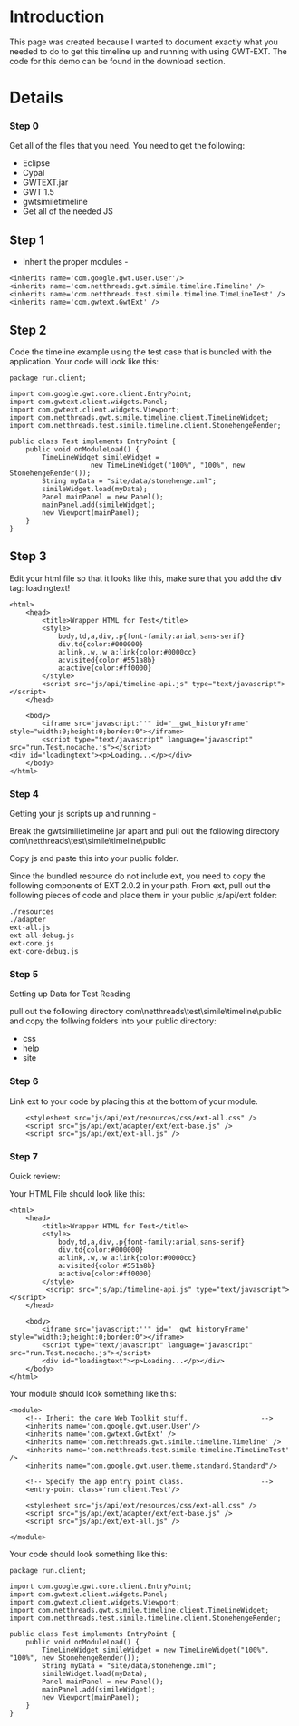# Introduction #
This page was created because I wanted to document exactly what you needed to do to get this timeline up and running with using GWT-EXT.  The code for this demo can be found in the download section.


# Details #

### Step 0 ###

Get all of the files that you need.  You need to get the following:
  * Eclipse
  * Cypal
  * GWTEXT.jar
  * GWT 1.5
  * gwtsimiletimeline
  * Get all of the needed JS

## Step 1 ##
  * Inherit the proper modules -

```
<inherits name='com.google.gwt.user.User'/>
<inherits name='com.netthreads.gwt.simile.timeline.Timeline' />
<inherits name='com.netthreads.test.simile.timeline.TimeLineTest' />
<inherits name='com.gwtext.GwtExt' />  	
```

## Step 2 ##

Code the timeline example using the test case that is bundled with the application.  Your code will look like this:

```
package run.client;

import com.google.gwt.core.client.EntryPoint;
import com.gwtext.client.widgets.Panel;
import com.gwtext.client.widgets.Viewport;
import com.netthreads.gwt.simile.timeline.client.TimeLineWidget;
import com.netthreads.test.simile.timeline.client.StonehengeRender;

public class Test implements EntryPoint {
	public void onModuleLoad() {
		TimeLineWidget simileWidget = 
                    new TimeLineWidget("100%", "100%", new StonehengeRender());
		String myData = "site/data/stonehenge.xml";
		simileWidget.load(myData);	
		Panel mainPanel = new Panel();
		mainPanel.add(simileWidget);
		new Viewport(mainPanel);
	}
}
```


## Step 3 ##
Edit your html file so that it looks like this, make sure that you add the div tag: loadingtext!

```
<html>
	<head>
		<title>Wrapper HTML for Test</title>
		<style>
			body,td,a,div,.p{font-family:arial,sans-serif}
			div,td{color:#000000}
			a:link,.w,.w a:link{color:#0000cc}
			a:visited{color:#551a8b}
			a:active{color:#ff0000}
		</style>		
        <script src="js/api/timeline-api.js" type="text/javascript"></script>
	</head>

	<body>
		<iframe src="javascript:''" id="__gwt_historyFrame" style="width:0;height:0;border:0"></iframe>
   		<script type="text/javascript" language="javascript" src="run.Test.nocache.js"></script>
<div id="loadingtext"><p>Loading...</p></div>
	</body>
</html>
```

### Step 4 ###
Getting your js scripts up and running -

Break the gwtsimilietimeline jar apart and pull out the following directory
com\netthreads\test\simile\timeline\public

Copy js and paste this into your public folder.

Since the bundled resource do not include ext, you need to copy the following components of EXT 2.0.2 in your path.    From ext, pull out the following pieces of code and place them in your public js/api/ext folder:
```
./resources
./adapter
ext-all.js
ext-all-debug.js
ext-core.js
ext-core-debug.js
```
### Step 5 ###
Setting up Data for Test Reading

pull out the following directory
com\netthreads\test\simile\timeline\public and copy the follwing folders into your
public directory:

  * css
  * help
  * site

### Step 6 ###
Link ext to your code by placing this at the bottom of your module.
```
   	<stylesheet src="js/api/ext/resources/css/ext-all.css" />
	<script src="js/api/ext/adapter/ext/ext-base.js" />
	<script src="js/api/ext/ext-all.js" />  
```


### Step 7 ###
Quick review:

Your HTML File should look like this:
```
<html>
	<head>
		<title>Wrapper HTML for Test</title>
		<style>
			body,td,a,div,.p{font-family:arial,sans-serif}
			div,td{color:#000000}
			a:link,.w,.w a:link{color:#0000cc}
			a:visited{color:#551a8b}
			a:active{color:#ff0000}
		</style>		
         <script src="js/api/timeline-api.js" type="text/javascript"></script>
	</head>

	<body>
		<iframe src="javascript:''" id="__gwt_historyFrame" style="width:0;height:0;border:0"></iframe>
   		<script type="text/javascript" language="javascript" src="run.Test.nocache.js"></script>
   		<div id="loadingtext"><p>Loading...</p></div>
	</body>
</html>
```

Your module should look something like this:
```
<module>
	<!-- Inherit the core Web Toolkit stuff.                  -->
	<inherits name='com.google.gwt.user.User'/>
    <inherits name='com.gwtext.GwtExt' />  
    <inherits name='com.netthreads.gwt.simile.timeline.Timeline' />
    <inherits name='com.netthreads.test.simile.timeline.TimeLineTest' />
    <inherits name="com.google.gwt.user.theme.standard.Standard"/>

	<!-- Specify the app entry point class.                   -->
	<entry-point class='run.client.Test'/>
  	
  	<stylesheet src="js/api/ext/resources/css/ext-all.css" />
	<script src="js/api/ext/adapter/ext/ext-base.js" />
	<script src="js/api/ext/ext-all.js" />  	  

</module>
```

Your code should look something like this:
```
package run.client;

import com.google.gwt.core.client.EntryPoint;
import com.gwtext.client.widgets.Panel;
import com.gwtext.client.widgets.Viewport;
import com.netthreads.gwt.simile.timeline.client.TimeLineWidget;
import com.netthreads.test.simile.timeline.client.StonehengeRender;

public class Test implements EntryPoint {
	public void onModuleLoad() {
		TimeLineWidget simileWidget = new TimeLineWidget("100%", "100%", new StonehengeRender());
		String myData = "site/data/stonehenge.xml";
		simileWidget.load(myData);	
		Panel mainPanel = new Panel();
		mainPanel.add(simileWidget);
		new Viewport(mainPanel);
	}
}

```